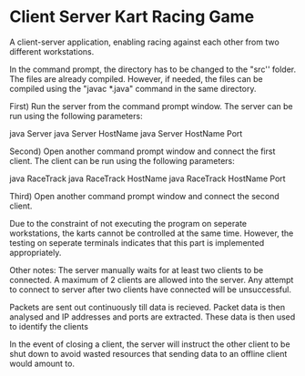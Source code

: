 # Client Server Kart Racing Game
 A client-server application, enabling racing against each other from two different workstations.
 
In the command prompt, the directory has to be changed to the "src'' folder.
The files are already compiled. However, if needed, the files can be compiled using the "javac *.java" command in the same directory.

First)
Run the server from the command prompt window.
The server can be run using the following parameters:

java Server
java Server HostName
java Server HostName Port

Second)
Open another command prompt window and connect the first client.
The client can be run using the following parameters:

java RaceTrack
java RaceTrack HostName
java RaceTrack HostName Port

Third)
Open another command prompt window and connect the second client.

Due to the constraint of not executing the program on seperate workstations, the karts cannot be controlled at the same time.
However, the testing on seperate terminals indicates that this part is implemented appropriately.

Other notes:
The server manually waits for at least two clients to be connected.
A maximum of 2 clients are allowed into the server. 
Any attempt to connect to server after two clients have connected will be unsuccessful. 

Packets are sent out continuously till data is recieved. Packet data is then analysed
and IP addresses and ports are extracted. These data is then used to identify the clients

In the event of closing a client, the server will instruct the other client to be shut down to avoid wasted resources that sending data to an offline client would amount to.
